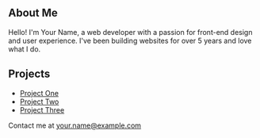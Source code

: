 <section class="bio">
          <h2>About Me</h2>
          <p>Hello! I'm Your Name, a web developer with a passion
              for front-end design and user experience.
              I've been building websites for over 5 years
                and love what I do.</p>
          <!-- Add more paragraphs as needed -->
      </section>
      <section class="projects">
          <h2>Projects</h2>
          <ul>
              <li><a href="#">Project One</a></li>
              <li><a href="#">Project Two</a></li>
              <li><a href="#">Project Three</a></li>
              <!-- Add more list items as needed -->
          </ul>
      </section>
  </main>
  <footer>
      <p>Contact me at <a href="mailto:your.name@example.com">your.name@example.com</a></p>
  </footer>
</body>
</html>
